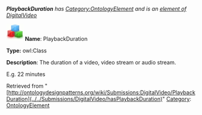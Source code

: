 ___PlaybackDuration__ has [Category:OntologyElement](../../Category/OntologyElement "Category:OntologyElement") and is an [element of](../../Property/ElementOf "Property:ElementOf") [DigitalVideo](../../Submissions/DigitalVideo "Submissions:DigitalVideo")_


  




[![Class](../../images/thumb/2/27/Class.gif/45px-Class.gif)](../../Image/Class.gif "Class")
__Name__: PlaybackDuration 


__Type:__ owl:Class 


__Description__: The duration of a video, video stream or audio stream. 


E.g. 22 minutes





Retrieved from "[http://ontologydesignpatterns.org/wiki/Submissions:DigitalVideo/PlaybackDuration](../../Submissions/DigitalVideo/hasPlaybackDuration)"
 [Category](http://ontologydesignpatterns.org/wiki/Special:Categories "Special:Categories"): [OntologyElement](../../Category/OntologyElement "Category:OntologyElement")